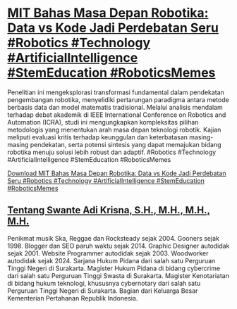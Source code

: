 # [MIT Bahas Masa Depan Robotika: Data vs Kode Jadi Perdebatan Seru #Robotics #Technology #ArtificialIntelligence #StemEducation #RoboticsMemes](https://swanteadikrisna.com/robot/website/1/mit-bahas-masa-depan-robotika-data-vs-kode-jadi-perdebatan-seru/)

Penelitian ini mengeksplorasi transformasi fundamental dalam pendekatan pengembangan robotika, menyelidiki pertarungan paradigma antara metode berbasis data dan model matematis tradisional. Melalui analisis mendalam terhadap debat akademik di IEEE International Conference on Robotics and Automation (ICRA), studi ini mengungkapkan kompleksitas pilihan metodologis yang menentukan arah masa depan teknologi robotik. Kajian meliputi evaluasi kritis terhadap keunggulan dan keterbatasan masing-masing pendekatan, serta potensi sintesis yang dapat memajukan bidang robotika menuju solusi lebih robust dan adaptif. #Robotics #Technology #ArtificialIntelligence #StemEducation #RoboticsMemes 

[Download MIT Bahas Masa Depan Robotika: Data vs Kode Jadi Perdebatan Seru #Robotics #Technology #ArtificialIntelligence #StemEducation #RoboticsMemes](https://swanteadikrisna.com/robot/website/1/mit-bahas-masa-depan-robotika-data-vs-kode-jadi-perdebatan-seru/)


## [Tentang Swante Adi Krisna, S.H., M.H., M.H., M.H.](https://swanteadikrisna.com/)

Penikmat musik Ska, Reggae dan Rocksteady sejak 2004. Gooners sejak 1998. Blogger dan SEO paruh waktu sejak 2014. Graphic Designer autodidak sejak 2001. Website Programmer autodidak sejak 2003. Woodworker autodidak sejak 2024. Sarjana Hukum Pidana dari salah satu Perguruan Tinggi Negeri di Surakarta. Magister Hukum Pidana di bidang cybercrime dari salah satu Perguruan Tinggi Swasta di Surakarta. Magister Kenotariatan di bidang hukum teknologi, khususnya cybernotary dari salah satu Perguruan Tinggi Negeri di Surakarta. Bagian dari Keluarga Besar Kementerian Pertahanan Republik Indonesia.